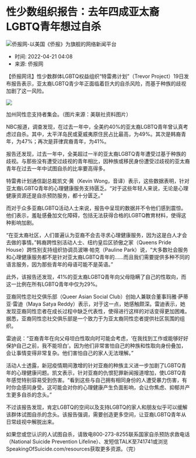 # 性少数组织报告：去年四成亚太裔LGBTQ青年想过自杀

![侨报网-以美国《侨报》为旗舰的网络新闻平台](/upload/content/2024/20241231/0f7b4dde3efff78340e763cf69acc88a.png)

- 时间: 2022-04-21 04:08
- 来源: 侨报网

【侨报网讯】性少数群体LGBTQ权益组织“特雷弗计划”（Trevor Project）19日发布报告表示，亚太裔LGBTQ青少年正面临着巨大的自杀风险，而基于种族的歧视加剧了这一风险。

![](http://www.uschinapress.com/image/2022-04-21/966732273850658816.jpg)

加州同性恋支持者集会。（图片来源：美联社资料图片）

NBC报道，调查发现，在过去一年中，全美约40%的亚太裔LGBTQ青年曾认真考虑过自杀。其中，太平洋岛民或夏威夷原住民占比最高，为49%。其次是韩裔青年，为47%；再次是菲律宾裔青年，为41%。

报告还发现，过去一年中，全美超过一半的亚太裔LGBTQ青年遭受过基于种族的歧视。与那些没有遭受过歧视的青年相比，因种族或移民身份遭受过歧视的亚太裔青年在过去一年中试图自杀的比率要高得多。

特雷弗计划通信副总裁凯文·黄（Kevin Wong，音译）表示，这些数据表明，针对亚太裔LGBTQ青年的心理健康服务支持匮乏。“对于这些年轻人来说，无论是心理健康资源还是自杀预防服务，都十分匮乏。”

而对于众多亚裔LGBTQ活动人士来说，报告中呈现的数据并不令他们感到震惊。他们表示，羞耻感叠加文化障碍，包括无法获得合格的LGBTQ教育材料，使得这种影响加剧。

“在亚太裔社区，人们普遍认为亚裔不会去寻求心理健康服务，因为这是白人才会去做的事情。”韩裔跨性别活动人士、纽约皇后区骄傲之家（Queens Pride House）跨性别支持组织协调员波琳·帕克（Pauline Park）说，“大多数社会服务和心理健康服务都不是针对亚太裔LGBTQ青年的……而且我们需要提供多种不同的语言服务，因为那些青年的母语可能不是英语。”

此外，该报告还发现，41%的亚太裔LGBTQ青年向父母隐瞒了自己的性取向，而这一比例在所有LGBTQ青年中仅为29%。

亚裔同性恋社交俱乐部（Queer Asian Social Club）创始人兼联合董事玛雅·萨蒂亚·雷迪（Maya Satya Reddy）表示，对于这一点，她感触颇深。雷迪表示，她发现亚裔同性恋者在成长过程中缺乏代表性，使得进行这样的对话变得更加困难。据悉，亚裔同性恋社交俱乐部是一个致力于为亚太裔同性恋者提供社区氛围的组织。

雷迪说：“亚裔青年在向父母坦白性取向时可能会考虑，‘在我找到工作或能够好好保护自己之前，我不能坦白’。因为他们非常害怕自己的种族和性取向身份叠加，会让事情变得非常复杂。他们害怕自己的家人无法理解。”

活动人士透露，新冠疫情期间激增的针对亚裔的种族主义进一步加剧了LGBTQ青年的心理健康问题。凯文表示，针对亚裔的仇恨犯罪新闻报道增加，使LGBTQ青年感觉特别容易受到伤害。“看到这些与自己拥有相同身份的人遭受暴力伤害，有时你会感同身受。这可能会对你的心理健康产生负面影响，会让你焦虑、抑郁并产生更多自杀的念头。”

不过该报告发现，肯定LGBTQ的空间以及支持LGBTQ的家人和朋友似乎可以缓解该群体试图自杀的念头。该报告强调，需要创造更多空间，让亚裔LGBTQ青年从日常歧视中解脱出来。

如果您或您认识的人试图自杀，请致电800-273-8255联系国家自杀预防求救电话（National Suicide Prevention Lifeline）、发短信TALK至741741或浏览SpeakingOfSuicide.com/resources获取更多资源。（完）